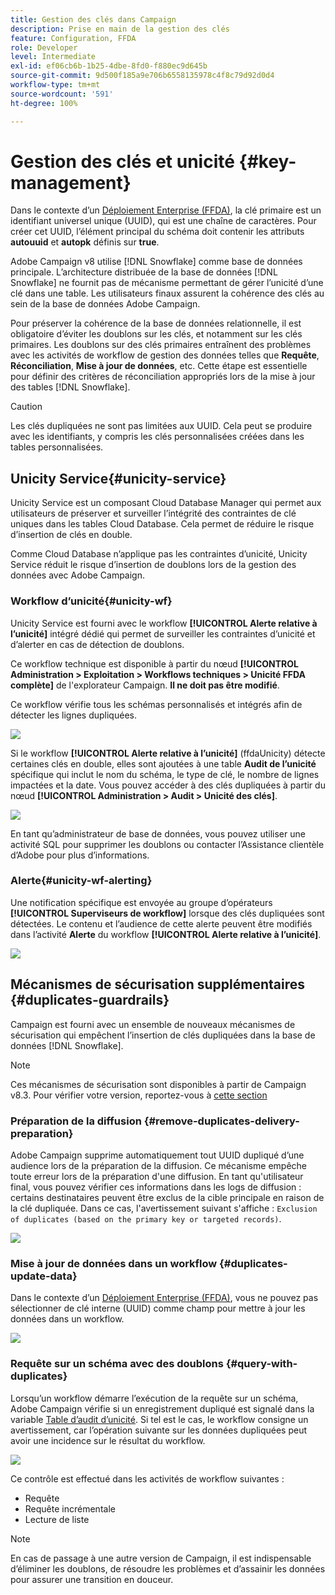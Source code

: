 ```yaml
---
title: Gestion des clés dans Campaign
description: Prise en main de la gestion des clés
feature: Configuration, FFDA
role: Developer
level: Intermediate
exl-id: ef06cb6b-1b25-4dbe-8fd0-f880ec9d645b
source-git-commit: 9d500f185a9e706b6558135978c4f8c79d92d0d4
workflow-type: tm+mt
source-wordcount: '591'
ht-degree: 100%

---
```


# Gestion des clés et unicité {#key-management}

Dans le contexte d’un [Déploiement Enterprise (FFDA)](enterprise-deployment.md), la clé primaire est un identifiant universel unique (UUID), qui est une chaîne de caractères. Pour créer cet UUID, l’élément principal du schéma doit contenir les attributs **autouuid** et **autopk** définis sur **true**.

Adobe Campaign v8 utilise [!DNL Snowflake] comme base de données principale. L’architecture distribuée de la base de données [!DNL Snowflake] ne fournit pas de mécanisme permettant de gérer l’unicité d’une clé dans une table. Les utilisateurs finaux assurent la cohérence des clés au sein de la base de données Adobe Campaign.

Pour préserver la cohérence de la base de données relationnelle, il est obligatoire d’éviter les doublons sur les clés, et notamment sur les clés primaires. Les doublons sur des clés primaires entraînent des problèmes avec les activités de workflow de gestion des données telles que **Requête**, **Réconciliation**, **Mise à jour de données**, etc. Cette étape est essentielle pour définir des critères de réconciliation appropriés lors de la mise à jour des tables [!DNL Snowflake].


>[!CAUTION]
>
>Les clés dupliquées ne sont pas limitées aux UUID. Cela peut se produire avec les identifiants, y compris les clés personnalisées créées dans les tables personnalisées.


## Unicity Service{#unicity-service}

Unicity Service est un composant Cloud Database Manager qui permet aux utilisateurs de préserver et surveiller l’intégrité des contraintes de clé uniques dans les tables Cloud Database. Cela permet de réduire le risque d’insertion de clés en double.

Comme Cloud Database n’applique pas les contraintes d’unicité, Unicity Service réduit le risque d’insertion de doublons lors de la gestion des données avec Adobe Campaign.

### Workflow d’unicité{#unicity-wf}

Unicity Service est fourni avec le workflow **[!UICONTROL Alerte relative à l’unicité]** intégré dédié qui permet de surveiller les contraintes d’unicité et d’alerter en cas de détection de doublons.

Ce workflow technique est disponible à partir du nœud **[!UICONTROL Administration > Exploitation > Workflows techniques > Unicité FFDA complète]** de l&#39;explorateur Campaign. **Il ne doit pas être modifié**.

Ce workflow vérifie tous les schémas personnalisés et intégrés afin de détecter les lignes dupliquées.

![](assets/unicity-alerting-wf.png)

Si le workflow **[!UICONTROL Alerte relative à l’unicité]** (ffdaUnicity) détecte certaines clés en double, elles sont ajoutées à une table **Audit de l’unicité** spécifique qui inclut le nom du schéma, le type de clé, le nombre de lignes impactées et la date. Vous pouvez accéder à des clés dupliquées à partir du nœud **[!UICONTROL Administration > Audit > Unicité des clés]**.

![](assets/unicity-table.png)

En tant qu’administrateur de base de données, vous pouvez utiliser une activité SQL pour supprimer les doublons ou contacter l’Assistance clientèle d’Adobe pour plus d’informations.

### Alerte{#unicity-wf-alerting}

Une notification spécifique est envoyée au groupe d’opérateurs **[!UICONTROL Superviseurs de workflow]** lorsque des clés dupliquées sont détectées. Le contenu et l’audience de cette alerte peuvent être modifiés dans l’activité **Alerte** du workflow **[!UICONTROL Alerte relative à l’unicité]**.

![](assets/wf-alert-activity.png)


## Mécanismes de sécurisation supplémentaires {#duplicates-guardrails}

Campaign est fourni avec un ensemble de nouveaux mécanismes de sécurisation qui empêchent l’insertion de clés dupliquées dans la base de données [!DNL Snowflake].

>[!NOTE]
>
>Ces mécanismes de sécurisation sont disponibles à partir de Campaign v8.3. Pour vérifier votre version, reportez-vous à [cette section](../start/compatibility-matrix.md#how-to-check-your-campaign-version-and-buildversion)

### Préparation de la diffusion {#remove-duplicates-delivery-preparation}

Adobe Campaign supprime automatiquement tout UUID dupliqué d’une audience lors de la préparation de la diffusion. Ce mécanisme empêche toute erreur lors de la préparation d&#39;une diffusion. En tant qu&#39;utilisateur final, vous pouvez vérifier ces informations dans les logs de diffusion : certains destinataires peuvent être exclus de la cible principale en raison de la clé dupliquée. Dans ce cas, l&#39;avertissement suivant s&#39;affiche : `Exclusion of duplicates (based on the primary key or targeted records)`.

![](assets/exclusion-duplicates-log.png)

### Mise à jour de données dans un workflow {#duplicates-update-data}

Dans le contexte d’un [Déploiement Enterprise (FFDA)](enterprise-deployment.md), vous ne pouvez pas sélectionner de clé interne (UUID) comme champ pour mettre à jour les données dans un workflow.

![](assets/update-data-no-internal-key.png)

### Requête sur un schéma avec des doublons {#query-with-duplicates}

Lorsqu’un workflow démarre l’exécution de la requête sur un schéma, Adobe Campaign vérifie si un enregistrement dupliqué est signalé dans la variable [Table d’audit d’unicité](#unicity-wf). Si tel est le cas, le workflow consigne un avertissement, car l’opération suivante sur les données dupliquées peut avoir une incidence sur le résultat du workflow.

![](assets/query-with-duplicates.png)

Ce contrôle est effectué dans les activités de workflow suivantes :

* Requête
* Requête incrémentale
* Lecture de liste


>[!NOTE]
>
>En cas de passage à une autre version de Campaign, il est indispensable d’éliminer les doublons, de résoudre les problèmes et d’assainir les données pour assurer une transition en douceur.
